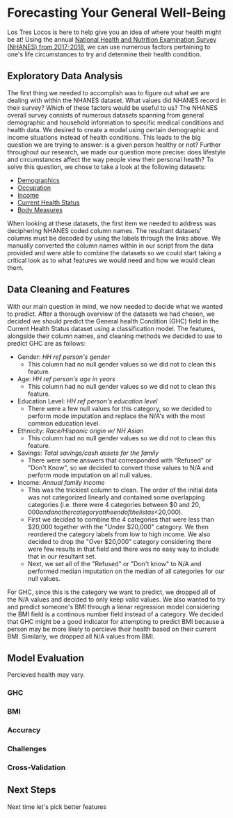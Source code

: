 # Forecasting Your General Well-Being

Los Tres Locos is here to help give you an idea of where your health might be at! Using the annual [National Health and Nutrition Examination Survey (NHANES) from 2017-2018](https://wwwn.cdc.gov/nchs/nhanes/continuousnhanes/default.aspx?BeginYear=2017), we can use numerous factors pertaining to one's life circumstances to try and determine their health condition.

## Exploratory Data Analysis

The first thing we needed to accomplish was to figure out what we are dealing with within the NHANES dataset. What values did NHANES record in their survey? Which of these factors would be useful to us? The NHANES overall survey consists of numerous datasets spanning from general demographic and household information to specific medical conditions and health data. We desired to create a model using certain demographic and income situations instead of health conditions. This leads to the big question we are trying to answer: is a given person healthy or not? Further throughout our research, we made our question more precise: does lifestyle and circumstances affect the way people view their personal health? To solve this question, we chose to take a look at the following datasets:
* [Demographics](https://wwwn.cdc.gov/Nchs/Nhanes/2017-2018/DEMO_J.htm)
* [Occupation](https://wwwn.cdc.gov/Nchs/Nhanes/2017-2018/OCQ_J.htm)
* [Income](https://wwwn.cdc.gov/Nchs/Nhanes/2017-2018/INQ_J.htm)
* [Current Health Status](https://wwwn.cdc.gov/Nchs/Nhanes/2017-2018/HSQ_J.htm)
* [Body Measures](https://wwwn.cdc.gov/Nchs/Nhanes/2017-2018/BMX_J.htm)

When looking at these datasets, the first item we needed to address was deciphering NHANES coded column names. The resultant datasets' columns must be decoded by using the labels through the links above. We manually converted the column names within in our script from the data provided and were able to combine the datasets so we could start taking a critical look as to what features we would need and how we would clean them.

## Data Cleaning and Features

With our main question in mind, we now needed to decide what we wanted to predict. After a thorough overview of the datasets we had chosen, we decided we should predict the General health Condition (GHC) field in the Current Health Status dataset using a classification model. The features, alongside their column names, and cleaning methods we decided to use to predict GHC are as follows:
* Gender: *HH ref person\'s gender*
  * This column had no null gender values so we did not to clean this feature.
* Age: *HH ref person\'s age in years*
  * This column had no null gender values so we did not to clean this feature.
* Education Level: *HH ref person\'s education level*
  * There were a few null values for this category, so we decided to perform mode imputation and replace the N/A's with the most common education level.
* Ethnicity: *Race/Hispanic origin w/ NH Asian*
  * This column had no null gender values so we did not to clean this feature.
* Savings: *Total savings/cash assets for the family*
  * There were some answers that corresponded with "Refused" or "Don't Know", so we decided to convert those values to N/A and perform mode imputation on all null values.
* Income: *Annual family income*
  * This was the trickiest column to clean. The order of the initial data was not categorized linearly and contained some overlapping categories (i.e. there were 4 categories between $0 and $20,000 and another category at the end of the list as <$20,000).
  * First we decided to combine the 4 categories that were less than $20,000 together with the "Under $20,000" category. We then reordered the category labels from low to high income. We also decided to drop the "Over $20,000" category considering there were few results in that field and there was no easy way to include that in our resultant set.
  * Next, we set all of the "Refused" or "Don't know" to N/A and performed median imputation on the median of all categories for our null values.

For GHC, since this is the category we want to predict, we dropped all of the N/A values and decided to only keep valid values. We also wanted to try and predict someone's BMI through a lienar regression model considering the BMI field is a continous number field instead of a category. We decided that GHC might be a good indicator for attempting to predict BMI because a person may be more likely to percieve their health based on their current BMI. Similarly, we dropped all N/A values from BMI.

## Model Evaluation

Percieved health may vary.
### GHC
### BMI
### Accuracy
### Challenges
### Cross-Validation

## Next Steps
Next time let's pick better features
